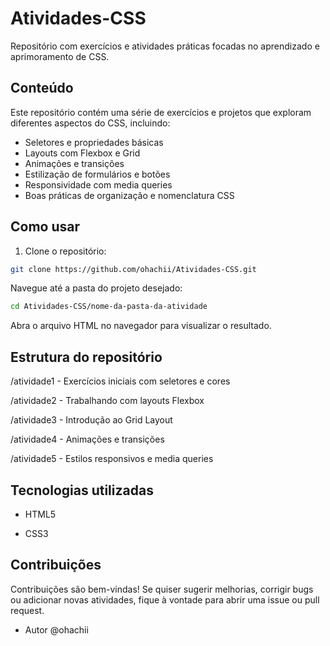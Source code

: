 # Atividades-CSS

Repositório com exercícios e atividades práticas focadas no aprendizado e aprimoramento de CSS.

## Conteúdo

Este repositório contém uma série de exercícios e projetos que exploram diferentes aspectos do CSS, incluindo:

- Seletores e propriedades básicas
- Layouts com Flexbox e Grid
- Animações e transições
- Estilização de formulários e botões
- Responsividade com media queries
- Boas práticas de organização e nomenclatura CSS

## Como usar

1. Clone o repositório:

```bash
git clone https://github.com/ohachii/Atividades-CSS.git
```

Navegue até a pasta do projeto desejado:

```bash
cd Atividades-CSS/nome-da-pasta-da-atividade
```

Abra o arquivo HTML no navegador para visualizar o resultado.

## Estrutura do repositório
/atividade1 - Exercícios iniciais com seletores e cores

/atividade2 - Trabalhando com layouts Flexbox

/atividade3 - Introdução ao Grid Layout

/atividade4 - Animações e transições

/atividade5 - Estilos responsivos e media queries

## Tecnologias utilizadas
- HTML5

- CSS3

## Contribuições
Contribuições são bem-vindas! Se quiser sugerir melhorias, corrigir bugs ou adicionar novas atividades, fique à vontade para abrir uma issue ou pull request.

- Autor
@ohachii
